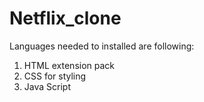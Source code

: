 # Netflix_clone
Languages needed to installed are following:
1. HTML extension pack
2. CSS for styling 
3. Java Script
